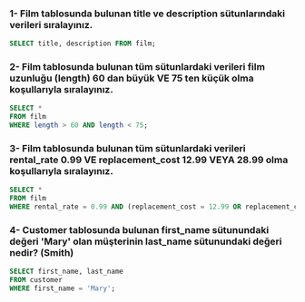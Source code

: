 ### 1- Film tablosunda bulunan title ve description sütunlarındaki verileri sıralayınız.

```sql
SELECT title, description FROM film; 
```

### 2- Film tablosunda bulunan tüm sütunlardaki verileri film uzunluğu (length) 60 dan büyük VE 75 ten küçük olma koşullarıyla sıralayınız.

```sql
SELECT * 
FROM film
WHERE length > 60 AND length < 75;
```

### 3- Film tablosunda bulunan tüm sütunlardaki verileri rental_rate 0.99 VE replacement_cost 12.99 VEYA 28.99 olma koşullarıyla sıralayınız.

```sql
SELECT *
FROM film
WHERE rental_rate = 0.99 AND (replacement_cost = 12.99 OR replacement_cost = 28.99);
```

### 4- Customer tablosunda bulunan first_name sütunundaki değeri 'Mary' olan müşterinin last_name sütunundaki değeri nedir? (Smith)

```sql
SELECT first_name, last_name
FROM customer
WHERE first_name = 'Mary';
```